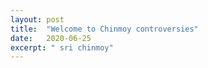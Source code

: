 ```yaml
---
layout: post
title:  "Welcome to Chinmoy controversies"
date:   2020-06-25
excerpt: " sri chinmoy"
---
```

